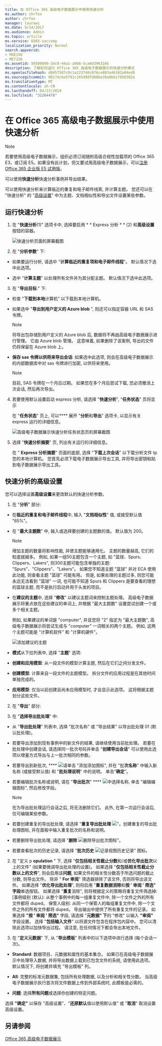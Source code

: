 ```yaml
---
title: 在 Office 365 高级电子数据展示中使用快速分析
ms.author: chrfox
author: chrfox
manager: laurawi
ms.date: 9/14/2017
ms.audience: Admin
ms.topic: article
ms.service: O365-seccomp
localization_priority: Normal
search.appverid:
- MOE150
- MET150
ms.assetid: 50580099-3dc0-44a1-a9b6-5ca6d396316b
description: 了解如何运行 Office 365 高级电子数据展示的快速分析模式
ms.openlocfilehash: d8457587c9c1a1237ddc076ce803a46382a04ed8
ms.sourcegitcommit: 0017dc6a5f81c165d9dfd88be39a6bb17856582e
ms.translationtype: MT
ms.contentlocale: zh-CN
ms.lasthandoff: 04/23/2019
ms.locfileid: "32264478"
---
```

# <a name="use-express-analysis-in-office-365-advanced-ediscovery"></a>在 Office 365 高级电子数据展示中使用快速分析

> [!NOTE]
> 若要使用高级电子数据展示，组织必须订阅随附高级合规性加载项的 Office 365 E3，或订阅 E5。如果没有此计划，但又要试用高级电子数据展示，可以[注册 Office 365 企业版 E5 试用版](https://go.microsoft.com/fwlink/p/?LinkID=698279)。 
  
可以使用**快速分析**快速分析事例并导出结果。 
  
可以使用快速分析来计算临近的重复和电子邮件线索, 并计算主题。 您还可以在 "快速分析" 的 "[高级设置](use-express-analysis-in-advanced-ediscovery.md#BK_AdvancedSettings)" 中为主题、文档相似性和导出文件设置某些参数。
  
## <a name="run-express-analysis"></a>运行快速分析

1. 在 "**快速分析**(1)" 选项卡中, 选择要启用 * * Express 分析 * * (2) 和**高级设置**按钮的容器。 
    
    ![快速分析页面的屏幕截图](media/60009974-5d1f-4971-8ebe-e5ec74e7fd2a.jpg)
  
2. 在 "**分析参数**" 下:
    
  - 如果要运行分析, 请选中 "**计算临近的重复项和电子邮件线程**"。 默认情况下选中此选项。 
    
  - 选中 "**计算主题**" 以处理所有文件并为其分配主题。 默认情况下选中此选项。 
    
3. 在 "**导出目标**:" 下:
    
  - 检查 "**下载到本地**计算机" 以下载到本地计算机。 
    
  - 如果选中 "**导出到用户定义的 Azure blob** ", 则还可以指定容器 URL 和 SAS 令牌。 
    
    > [!NOTE]
    > 将导出包存储到用户定义的 Azure blob 后, 数据将不再由高级电子数据展示进行管理。 它由 Azure blob 管理。 这意味着, 如果删除了该案例, 导出的文件仍将保留在 Azure blob 上。 
  
  - **保存 sas 令牌以供将来导出会话**: 如果选中此选项, 则会在高级电子数据展示的内部数据库中对 sas 令牌进行加密, 以供将来使用。
    
    > [!NOTE]
    > 目前, SAS 令牌在一个月后过期。 如果您在多个月后尝试下载, 您必须撤消上次会话, 然后再次导出。 
  
4. 若要使用默认设置启动 express 分析, 请选择 "**快速分析**", "**任务状态**" 页将显示 
    
    在 "**任务状态**" 页上, 可以**** 展开 "**分析**和**导出**" 选项卡, 以显示有关 express 运行的详细信息。 
    
    ![高级电子数据展示快速分析任务状态页的屏幕截图](media/bf30ab02-9828-4a6d-a485-0babc2c49ae5.jpg)
  
5. 选择 "**快速分析摘要**" 页, 列出有关运行的详细信息。 
    
    在 " **Express 分析摘要**" 页面的底部, 选择 "**下载上次会话**" 以下载分析文件 tp 您的本地计算机。 您首先必须下载电子数据展示导出工具, 并将导出密钥粘贴到电子数据展示导出工具。 
    
## <a name="advanced-settings-for-express-analysis"></a>快速分析的高级设置
<a name="BK_AdvancedSettings"> </a>

您可以选择设置**高级设置**来更改默认的快速分析参数。 
  
1. 在 "**分析**" 部分: 
    
  - 在**临近的重复和电子邮件线程**中, 输入 "**文档相似性**" 值, 或接受默认值 "65%"。 
    
  - 在 "**最大主题数**" 中, 输入或选择要创建的主题数的值。 默认值为 200。 
    
    > [!NOTE]
    > 增加主题的数量将影响性能, 并使主题能够通用化。 主题的数量越高, 它们的粒度就越多。 例如, 如果一组50主题包含一个主题, 如 "篮球、Spurs、Clippers、Lakers", 则300主题可能包含单独的主题: "Spurs"、"Clippers"、"Lakers"。 如果您不知道主题 "篮球" 并对 ECA 使用此功能, 则查看主题 "篮球" 可能有用。 但是, 如果处理的主题过多, 则您可能永远无法看到 "篮球" 一词, 也可能不知道 Spurs 和 Clippers 是要查看的理想的篮球主题, 而不是执行启动并用于头发的项目。 
  
  - 在**建议的主题**中, 选择 "**修改**" 以建议主题词来控制主题处理。 高级电子数据展示将重点放在这些建议的单词上, 并根据 "最大主题数" 设置尝试创建一个或多个相关主题。 
    
    例如, 如果建议的单词是 "computer", 并且您将 "2" 指定为 "最大主题数", 高级电子数据展示将尝试生成与 "computer" 一词相关的两个主题。 例如, 这两个主题可能是 "计算机软件" 和 "计算机硬件"。
    
    ![添加建议的主题](media/06e9ffd3-a76c-423b-b450-9e465eb9a02f.png)
  
  - **模式**从下拉列表中, 选择 "**主题**" 选项: 
    
  - **创建和应用模型**: 从一段文件的模型计算主题, 然后在它们之间分发文件。
    
  - **创建模型**: 计算来自一段文件的主题模型。 拆分文件的应用过程是在其他时间单独完成的。
    
  - **应用模型**: 仅当以前创建且尚未应用模型时, 才会显示此选项。 这将根据主题划分这些文件。
    
2. 在 "**导出**" 部分: 
    
1. 在 "**选择导出批处理**" 中:
    
  - 从 "**导出批处理**" 列表中, 选择 "批次名称" 或 "导出结果" 以导出批处理 01 (默认批处理)。 
    
  - 若要导出添加到现有事例中的新文件的结果, 请继续使用当前批处理。 若要在批处理中创建会话, 请选择同一批次号码并单击 "**创建导出会话**" 可以使用此选项以增量方式导出与上一批次相同的参数。 
    
  - 若要导出到新批次, **** ![请单击 "](media/c2dd8b3a-5a22-412c-a7fa-143f5b2b5612.png)添加添加图标", 并在 "批**次名称**" 中输入新名称 (或接受默认值) 和 "**批处理说明**" 中的说明。 单击“**确定**”。
    
  - 若要编辑批次名称或说明, 请在 "**导出批次**" **** ![中选择名称](media/3d613660-7602-4df2-bdb9-14e9ca2f9cf2.png), 单击 "编辑编辑图标", 然后修改字段。
    
    > [!NOTE]
    > 在为导出批处理运行会话之后, 将无法删除它们。 此外, 在第一次运行会话后, 仅可编辑某些参数。 
  
  - 若要创建重复的导出批处理, 请选择 "**重复导出批处理** !["。创建](media/3f6d5f59-e842-4946-a493-473528af0119.jpg)重复的导出批处理图标, 并在面板中输入重复批次的名称和说明。 
    
  - 若要删除导出批处理, 请选择 "**删除** ![删除导出批](media/92a9f8e0-d469-48da-addb-69365e7ffb6f.jpg)次图标"。
    
  - 若要查看批次的历史记录, 请选择 "**批次历史** ![记录视图历史记录" 图标](media/a80cc320-d96c-4d91-8884-75fe2cb147e2.jpg)。
    
2. 在 "定义 p **opulation** " 下, 选择 "**仅包括相关性截止分数**和/或**优化导出批次**以上的文件" (如果要微调导出批处理的设置)。 如果选择 "**仅包括相关性截止分数以上的文件**", 则会启用该**问题**, 如果文件的相关性分数高于所选问题的截止分数, 则导出文件。 除非 " **For 审阅**" 筛选器排除了该文件, 否则将导出该文件。 如果选择 "**优化导出批处理**", 则将启用 "**重复数据消除**和**按 ' 审阅 ' 筛选" 字段**单选按钮。 如果选择 "**重复**消除", 则将根据定义的策略将重复文件筛选掉: [事例级别 (默认): 从整个事例中的每一组重复文件中, 除一个文件之外的所有文件都将 duped。 保管人级别: 从同一个保管人的每组重复文件中, 除一个文件之外的所有文件都将 duped。 导出输出中提供了所有重复文件的记录。 如果选择 **"按 ' 审阅 ' 筛选"** 字段, 请选择 "**元数据" 下**的 "修改" 以输入 **"审阅"** 字段设置。 选择 "**包括输入文件**" 以将源文件包含在程序包内容中。 您可以清除此选项以加快导出过程。 请注意, 在任何情况下都会导出本地文件。
    
3. 在 "**定义元数据**" 下, 从 "**导出模板**" 列表中的以下选项中进行选择 (每个会话一次)。 
    
  - **Standard**: 数据项目、元数据和属性的基本集合。 如果已在高级电子数据展示中处理导入数据, 并将导出数据上载到已包含文件的系统, 请使用此选项。 默认情况下, 将创建并填充 "导出模板" 列。
    
  - **All**: 完整的标准元数据集, 包括所有处理数据, 以及分析和相关性分数。 当高级电子数据展示执行首次将文件数据上传到外部系统时, 此模板是必需的。
    
  - **问题**: 选择**所有问题**或选择你创建的特定问题。 
    
选择 **"确定"** 以保存 "高级设置"、"**还原默认**值以使用默认值" 或 "**取消**" 取消设置高级设置。 
  
## <a name="see-also"></a>另请参阅
<a name="BK_AdvancedSettings"> </a>

[Office 365 高级电子数据展示](office-365-advanced-ediscovery.md)

